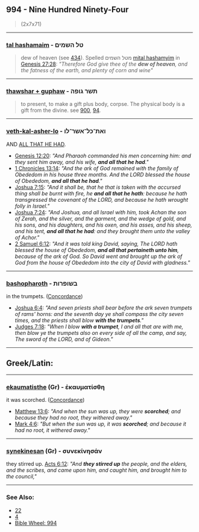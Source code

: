 ## 994 - Nine Hundred Ninety-Four
> (2x7x71)

---

### [tal hashamaim](/keys/TL.HShMIMf) - טל השמים
> dew of heaven (see [434](434)). Spelled מטל השמים [mital hashamyim](/keys/MTL.HShMIMf) in [Genesis 27:28](https://biblehub.com/genesis/27-28.htm): *"Therefore God give thee of the **dew of heaven**, and the fatness of the earth, and plenty of corn and wine"*

---

### [thawshar + guphaw](/keys/ThShR.GVPH) - תשר גופה
> to present, to make a gift plus body, corpse. The physical body is a gift from the divine. see [900](900), [94](94).

---

### [veth-kal-asher-lo](/keys/VATh-KL-AShR-LV) - ואת־כל־אשר־לו
AND [ALL THAT HE HAD](/keys/KL-AShR-LV).

- [Genesis 12:20](https://biblehub.com/genesis/12-20.htm): *"And Pharaoh commanded his men concerning him: and they sent him away, and his wife, **and all that he had**."*
- [1 Chronicles 13:14](https://biblehub.com/1_chronicles/13-14.htm): *"And the ark of God remained with the family of Obededom in his house three months. And the LORD blessed the house of Obededom, **and all that he had**."*
- [Joshua 7:15](https://biblehub.com/joshua/7-15.htm): *"And it shall be, that he that is taken with the accursed thing shall be burnt with fire, he **and all that he hath**: because he hath transgressed the covenant of the LORD, and because he hath wrought folly in Israel."*
- [Joshua 7:24](https://biblehub.com/joshua/7-24.htm): *"And Joshua, and all Israel with him, took Achan the son of Zerah, and the silver, and the garment, and the wedge of gold, and his sons, and his daughters, and his oxen, and his asses, and his sheep, and his tent, **and all that he had**: and they brought them unto the valley of Achor."*
- [2 Samuel 6:12](https://biblehub.com/2_samuel/6-12.htm): *"And it was told king David, saying, The LORD hath blessed the house of Obededom, **and all that pertaineth unto him**, because of the ark of God. So David went and brought up the ark of God from the house of Obededom into the city of David with gladness."*

---

### [bashopharoth](/keys/BShVPRVTh) - בשופרות
in the trumpets. ([Concordance](https://biblehub.com/hebrew/bashshofarot_7782.htm))

- [Joshua 6:4](https://biblehub.com/joshua/6-4.htm): *"And seven priests shall bear before the ark seven trumpets of rams' horns: and the seventh day ye shall compass the city seven times, and the priests shall blow **with the trumpets**."*
- [Judges 7:18](https://biblehub.com/judges/7-18.htm): *"When I blow **with a trumpet**, I and all that are with me, then blow ye the trumpets also on every side of all the camp, and say, The sword of the LORD, and of Gideon."*

---

## Greek/Latin:

---

### [ekaumatisthe](/greek?word=ekaumatisthh) (Gr) - ἐκαυματίσθη
it was scorched. ([Concordance](https://biblehub.com/greek/ekaumatisthe__2739.htm))

- [Matthew 13:6](https://biblehub.com/matthew/13-6.htm): *"And when the sun was up, they were **scorched**; and because they had no root, they withered away."*
- [Mark 4:6](https://biblehub.com/mark/4-6.htm): *"But when the sun was up, it was **scorched**; and because it had no root, it withered away."*

---

### [synekinesan](/greek?word=sunekinhsan) (Gr) - συνεκίνησάν
they stirred up. [Acts 6:12](https://biblehub.com/acts/6-12.htm): *"And **they stirred up** the people, and the elders, and the scribes, and came upon him, and caught him, and brought him to the council,"*

---

### See Also:

- [22](22)
- [4](4)
- [Bible Wheel: 994](https://www.biblewheel.com//GR/GR_Database.php?SearchBy_Gematria=994)
